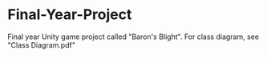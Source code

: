 # Final-Year-Project
 Final year Unity game project called "Baron's Blight".
 For class diagram, see "Class Diagram.pdf"
